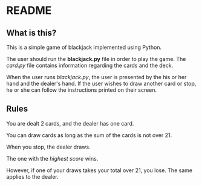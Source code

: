 # README

## What is this?

This is a simple game of blackjack implemented using Python.

The user should run the **blackjack.py** file in order to play the game.
The *card.py* file contains information regarding the cards and the deck.

When the user runs *blackjack.py*, the user is presented by the his or her hand and the dealer's hand.
If the user wishes to draw another card or stop, he or she can follow the instructions printed on their screen.

## Rules

You are dealt 2 cards, and the dealer has one card.

You can draw cards as long as the sum of the cards is not over 21.

When you stop, the dealer draws.

The one with the *highest score* wins.

However, if one of your draws takes your total over 21, you lose. The same applies to the dealer.